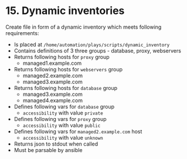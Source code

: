 # 15. Dynamic inventories

Create file in form of a dynamic inventory which meets following requirements:
* Is placed at `/home/automation/plays/scripts/dynamic_inventory`
* Contains definitions of 3 three groups - database, proxy, webservers
* Returns following hosts for `proxy` group
    * managed1.example.com
* Returns following hosts for `webservers` group
    * managed2.example.com
    * managed3.example.com
* Returns following hosts for `database` group
    * managed3.example.com
    * managed4.example.com
* Defines following vars for `database` group
    * `accessibility` with value `private`
* Defines following vars for `proxy` group
    * `accessibility` with value `public`
* Defines following vars for `managed2.example.com` host
    * `accessibility` with value `unknown`
* Returns json to stdout when called 
* Must be parsable by ansible
